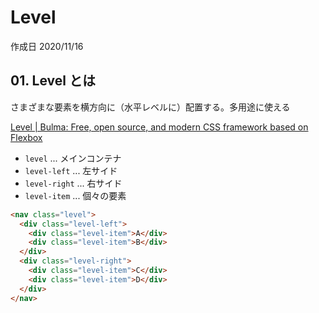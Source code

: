 # Level

作成日 2020/11/16

## 01. Level とは

さまざまな要素を横方向に（水平レベルに）配置する。多用途に使える

[Level \| Bulma: Free, open source, and modern CSS framework based on Flexbox](https://bulma.io/documentation/layout/level/)

- `level` ... メインコンテナ
- `level-left` ... 左サイド
- `level-right` ... 右サイド
- `level-item` ... 個々の要素

```html
<nav class="level">
  <div class="level-left">
    <div class="level-item">A</div>
    <div class="level-item">B</div>
  </div>
  <div class="level-right">
    <div class="level-item">C</div>
    <div class="level-item">D</div>
  </div>
</nav>
```
